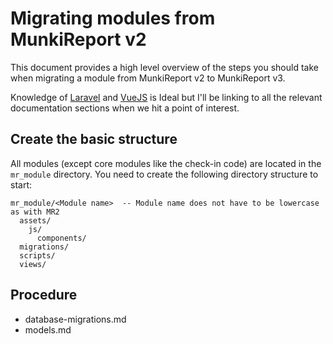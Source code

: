 # Migrating modules from MunkiReport v2

This document provides a high level overview of the steps you should take when migrating a module from MunkiReport v2
to MunkiReport v3.

Knowledge of [Laravel](https://laravel.com) and [VueJS](https://vuejs.org) is Ideal but I'll be linking to all the 
relevant documentation sections when we hit a point of interest.

## Create the basic structure

All modules (except core modules like the check-in code) are located in the `mr_module` directory.
You need to create the following directory structure to start:

    mr_module/<Module name>  -- Module name does not have to be lowercase as with MR2
      assets/
        js/
          components/
      migrations/
      scripts/
      views/
      

## Procedure

- database-migrations.md
- models.md




